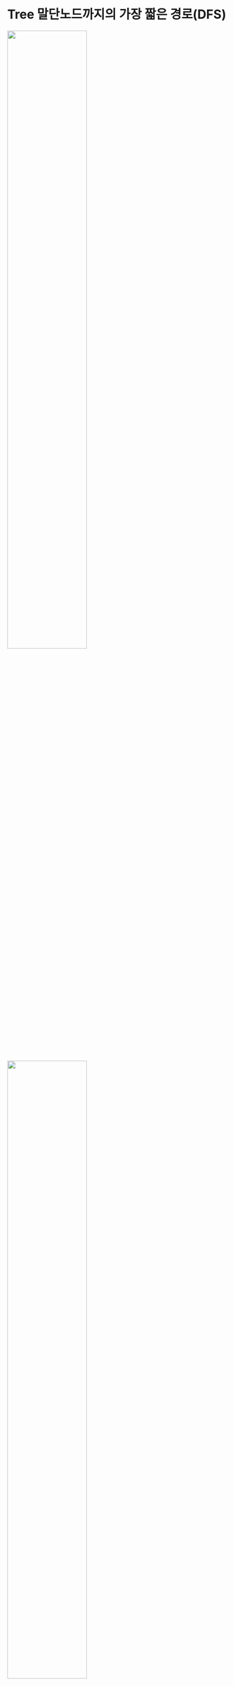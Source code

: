 # Tree 말단노드까지의 가장 짧은 경로(DFS)

<img src="https://user-images.githubusercontent.com/44156173/142771542-3a930f03-3c15-4b05-8cb3-ef7cb3ed8b75.png" width="60%">

<img src="https://user-images.githubusercontent.com/44156173/142771048-10f24e16-fb5f-4fc6-8404-11f8e60d3412.png" width="60%">


```java
package study.dfs;
import study.Node;

public class ShortestPathTerminalNode1104{
    Node root;
    public int DFS(int L, Node root){
        if(root.lt==null && root.rt==null) return L;
        else return Math.min(DFS(L+1, root.lt), DFS(L+1, root.rt));
    }

    public static void main(String args[]) {
        ShortestPathTerminalNode1104 tree=new ShortestPathTerminalNode1104();
        tree.root=new Node(1);
        tree.root.lt=new Node(2);
        tree.root.rt=new Node(3);
        tree.root.lt.lt=new Node(4);
        tree.root.lt.rt=new Node(5);
        System.out.println(tree.DFS(0, tree.root));
    }
}

```
